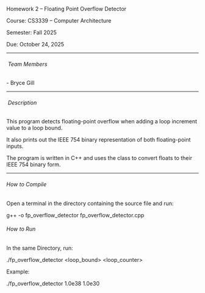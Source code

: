 Homework 2 – Floating Point Overflow Detector

Course: CS3339 – Computer Architecture  

Semester: Fall 2025  

Due: October 24, 2025  



---



###### &nbsp;Team Members

\- Bryce Gill   



---



###### &nbsp;Description

This program detects floating-point overflow when adding a loop increment value to a loop bound.  

It also prints out the IEEE 754 binary representation of both floating-point inputs.  



The program is written in C++ and uses the <bitset> class to convert floats to their IEEE 754 binary form.



---



###### How to Compile

Open a terminal in the directory containing the source file and run:



g++ -o fp\_overflow\_detector fp\_overflow\_detector.cpp



###### How to Run 

In the same Directory, run: 



./fp\_overflow\_detector <loop\_bound> <loop\_counter>



Example:

./fp\_overflow\_detector 1.0e38 1.0e30





